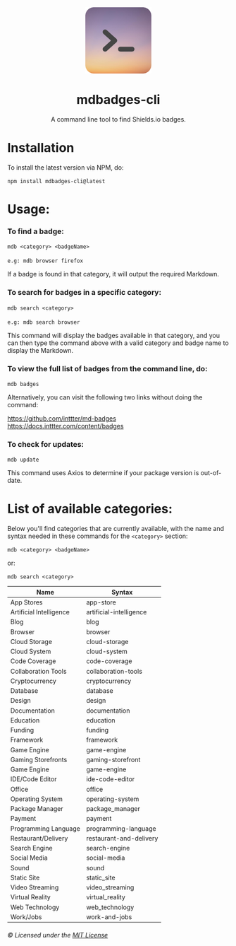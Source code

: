 <div align="center">

<img src="assets/logo.png" width="150">

# mdbadges-cli

A command line tool to find Shields.io badges.

</div>

# Installation

To install the latest version via NPM, do:

```
npm install mdbadges-cli@latest
```

# Usage: 

### To find a badge:

```
mdb <category> <badgeName>

e.g: mdb browser firefox
```

If a badge is found in that category, it will output the required Markdown.

### To search for badges in a specific category:

```
mdb search <category>

e.g: mdb search browser
```

This command will display the badges available in that category, and you can then type the command above with a valid category and badge name to display the Markdown.

### To view the full list of badges from the command line, do:

```
mdb badges
```

Alternatively, you can visit the following two links without doing the command:

https://github.com/inttter/md-badges
https://docs.inttter.com/content/badges

### To check for updates:

```
mdb update
```

This command uses Axios to determine if your package version is out-of-date.


# List of available categories:

Below you'll find categories that are currently available, with the name and syntax needed in these commands for the `<category>` section:

```
mdb <category> <badgeName>
```
or:
```
mdb search <category>
```


| Name | Syntax |
|---------|---------------|
App Stores | app-store
Artificial Intelligence | artificial-intelligence
Blog | blog
Browser | browser
Cloud Storage | cloud-storage
Cloud System | cloud-system
Code Coverage | code-coverage
Collaboration Tools | collaboration-tools
Cryptocurrency | cryptocurrency
Database | database
Design | design
Documentation | documentation
Education | education
Funding | funding
Framework | framework
Game Engine | game-engine
Gaming Storefronts | gaming-storefront
Game Engine | game-engine
IDE/Code Editor | ide-code-editor
Office | office
Operating System | operating-system
Package Manager | package_manager
Payment | payment
Programming Language | programming-language
Restaurant/Delivery | restaurant-and-delivery
Search Engine | search-engine
Social Media | social-media
Sound | sound
Static Site | static_site
Video Streaming | video_streaming
Virtual Reality | virtual_reality
Web Technology | web_technology
Work/Jobs | work-and-jobs

###### ©️ Licensed under the [MIT License](LICENSE)